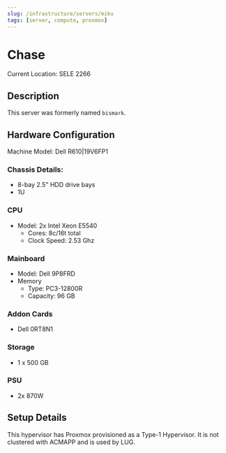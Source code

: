 ```yaml
---
slug: /infrastructure/servers/miku
tags: [server, compute, proxmox]
---
```


# Chase

Current Location: SELE 2266

## Description

This server was formerly named `bismark`.

## Hardware Configuration

Machine Model: Dell R610|19V6FP1

### Chassis Details:

- 8-bay 2.5" HDD drive bays
- 1U

### CPU

- Model: 2x Intel Xeon E5540
    - Cores: 8c/16t total
    - Clock Speed: 2.53 Ghz

### Mainboard

- Model: Dell 9P8FRD
- Memory
    - Type: PC3-12800R
    - Capacity: 96 GB

### Addon Cards

- Dell 0RT8N1

### Storage

- 1 x 500 GB

### PSU

- 2x 870W

## Setup Details

This hypervisor has Proxmox provisioned as a Type-1 Hypervisor. It is not
clustered with ACMAPP and is used by LUG.

